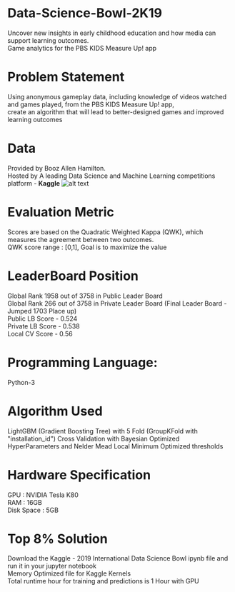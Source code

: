 # Data-Science-Bowl-2K19
Uncover new insights in early childhood education and how media can support learning outcomes.<br />
Game analytics for the PBS KIDS Measure Up! app

# Problem Statement
Using anonymous gameplay data, including knowledge of videos watched and games played, from the PBS KIDS Measure Up! app,<br />
create an algorithm that will lead to better-designed games and improved learning outcomes

# Data
Provided by Booz Allen Hamilton.<br />
Hosted by A leading Data Science and Machine Learning competitions platform - **Kaggle**
![alt text](https://encrypted-tbn0.gstatic.com/images?q=tbn%3AANd9GcS5PQ_OWiFGx-jkAV_6Ti8bRBz0Z9DLDFIeHP6_YfPdqsTLyVns&usqp=CAU)


# Evaluation Metric
Scores are based on the Quadratic Weighted Kappa (QWK), which measures the agreement between two outcomes.<br />
QWK score range : [0,1], Goal is to maximize the value

# LeaderBoard Position
Global Rank 1958 out of 3758 in Public Leader Board<br />
Global Rank 266 out of 3758 in Private Leader Board (Final Leader Board - Jumped 1703 Place up)<br />
Public LB Score - 0.524<br />
Private LB Score - 0.538<br />
Local CV Score - 0.56

# Programming Language:
Python-3

# Algorithm Used
LightGBM (Gradient Boosting Tree) with 5 Fold (GroupKFold with "installation_id") Cross Validation with Bayesian Optimized HyperParameters and Nelder Mead Local Minimum Optimized thresholds

# Hardware Specification
GPU : NVIDIA Tesla K80<br />
RAM : 16GB<br />
Disk Space : 5GB<br />


# Top 8% Solution
Download the Kaggle - 2019 International Data Science Bowl ipynb file and run it in your jupyter notebook<br />
Memory Optimized file for Kaggle Kernels<br />
Total runtime hour for training and predictions is 1 Hour with GPU<br />

